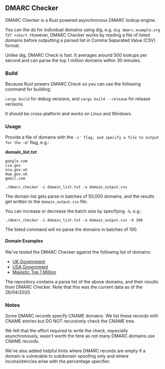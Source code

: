 ## DMARC Checker
DMARC Checker is a Rust powered asynchronous DMARC lookup engine.

You can the do for individual domains using dig, e.g. `dig dmarc.example.org TXT +short`. However, DMARC Checker works by reading a file of listed domains before outputting a parsed list in Comma Separated Value (CSV) format.

Unlike dig, DMARC Check is fast. It averages around 500 lookups per second and can parse the top 1 million domains within 30 minutes.

### Build
Because Rust powers DMARC Check so you can use the following command for building:

`cargo build` for debug versions, and
`cargo build --release` for release versions.

It should be cross-platform and works on Linux and Windows.

### Usage
Provide a file of domains with the `-i' flag, and specify a file to output for the `-o' flag, e.g.:

**domain_list.txt**
```
google.com
cia.gov
nca.gov.uk
dwp.gov.uk
gmail.com
```

`./dmarc_checker -i domain_list.txt -o domain_output.csv`

The domain list gets parse in batches of 50,000 domains, and the results get written to the `domain_output.csv` file.

You can increase or decrease the batch size by specifying `-b`, e.g.:

`./dmarc_checker -i domain_list.txt -o domain_output.csv -b 100`

The listed command will no parse the domains in batches of 100.

#### Domain Examples
We've tested the DMARC Checker against the following list of domains:
- [UK Government](https://assets.publishing.service.gov.uk/government/uploads/system/uploads/attachment_data/file/842955/List_of_gov.uk_domain_names_as_at_28_Oct_2019.csv/preview)
- [USA Government](https://github.com/cisagov/dotgov-data)
- [Majestic Top 1 Million](https://blog.majestic.com/development/majestic-million-csv-daily)

The repository contains a parse list of the above domains, and their results from DMARC Checker. Note that this was the current data as of the 26/04/2020.

### Notes
Some DMARC records specify CNAME domains. We list these records with CNAME entries but DO NOT recursively check the CNAME tree.

We felt that the effort required to write the check, especially asynchronously, wasn't worth the time as not many DMARC domains use CNAME records.

We've also added helpful hints where DMARC records are empty if a domain is vulnerable to subdomain spoofing only and where inconsistencies arise with the percentage specifier.
